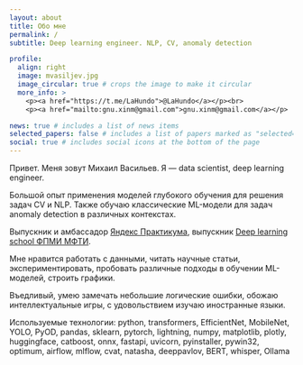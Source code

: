 ```yaml
---
layout: about
title: Обо мне
permalink: /
subtitle: Deep learning engineer. NLP, CV, anomaly detection

profile:
  align: right
  image: mvasiljev.jpg
  image_circular: true # crops the image to make it circular
  more_info: >
    <p><a href="https://t.me/LaHundo">@LaHundo</a></p><br>
    <p><a href="mailto:gnu.xinm@gmail.com">gnu.xinm@gmail.com</a></p>

news: true # includes a list of news items
selected_papers: false # includes a list of papers marked as "selected={true}"
social: true # includes social icons at the bottom of the page
---
```


Привет. Меня зовут Михаил Васильев. Я — data scientist, deep learning engineer.

Большой опыт применения моделей глубокого обучения для решения задач CV и NLP. Также обучаю классические ML-модели для задач anomaly detection в различных контекстах.

Выпускник и амбассадор [Яндекс Практикума](https://practicum.yandex.ru/), выпускник [Deep learning school ФПМИ МФТИ](https://dls.samcs.ru/).

Мне нравится работать с данными, читать научные статьи, экспериментировать, пробовать различные подходы в обучении ML-моделей, строить графики.

Въедливый, умею замечать небольшие логические ошибки, обожаю интеллектуальные игры, с удовольствием изучаю иностранные языки.

Используемые технологии: python, transformers, EfficientNet, MobileNet, YOLO, PyOD, pandas, sklearn, pytorch, lightning, numpy, matplotlib, plotly, huggingface, catboost, onnx, fastapi, uvicorn, pyinstaller, pywin32, optimum, airflow, mlflow, cvat, natasha, deeppavlov, BERT, whisper, Ollama
